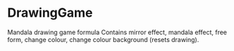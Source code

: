# DrawingGame
Mandala drawing game formula
Contains mirror effect, mandala effect, free form, change colour, change colour background (resets drawing).
